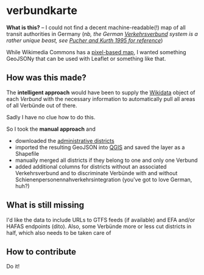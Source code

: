 # verbundkarte

**What is this?** – I could not find a decent machine-readable(!) map of all transit authorities in Germany (_nb, the German [Verkehrsverbund](https://de.wikipedia.org/wiki/Verkehrsverbund) system is a rather unique beast, see [Pucher and Kurth 1995 for reference](http://www.sciencedirect.com/science/article/pii/0967070X9500022I)_)

While Wikimedia Commons has a [pixel-based map](https://de.wikipedia.org/wiki/Datei:Karte_der_Verkehrsverb%C3%BCnde_und_Tarifverb%C3%BCnde_in_Deutschland.png), I wanted something GeoJSONy that can be used with Leaflet or something like that.

## How was this made?

The **intelligent approach** would have been to supply the [Wikidata](https://www.wikidata.org/wiki/Wikidata:Main_Page) object of each *Verbund* with the necessary information to automatically pull all areas of all Verbünde out of there.

Sadly I have no clue how to do this.

So I took the **manual approach** and

 * downloaded the [administrative districts](http://opendatalab.de/projects/geojson-utilities/)
 * imported the resulting GeoJSON into [QGIS](http://www.qgis.org/de/site/) and saved the layer as a Shapefile
 * manually merged all districts if they belong to one and only one Verbund
 * added additional columns for districts without an associated Verkehrsverbund and to discriminate Verbünde with and without Schienenpersonennahverkehrsintegration (you've got to love German, huh?)

## What is still missing

I'd like the data to include URLs to GTFS feeds (if available) and EFA and/or HAFAS endpoints (dito). Also, some Verbünde more or less cut districts in half, which also needs to be taken care of

## How to contribute

Do it!
